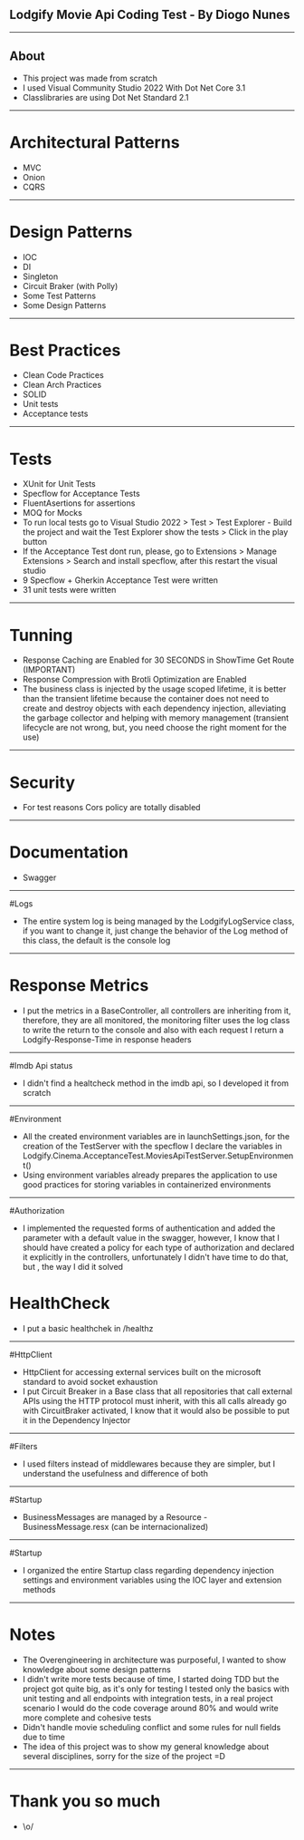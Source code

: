 ﻿## Lodgify Movie Api Coding Test - By Diogo Nunes

---

## About

- This project was made from scratch
- I used Visual Community Studio 2022 With Dot Net Core 3.1
- Classlibraries are using Dot Net Standard 2.1

---

# Architectural Patterns

  - MVC
  - Onion
  - CQRS

---

# Design Patterns

  - IOC
  - DI
  - Singleton
  - Circuit Braker (with Polly)
  - Some Test Patterns
  - Some Design Patterns

---

# Best Practices

  - Clean Code Practices
  - Clean Arch Practices
  - SOLID
  - Unit tests
  - Acceptance tests

---

# Tests

  - XUnit for Unit Tests
  - Specflow for Acceptance Tests
  - FluentAsertions for assertions
  - MOQ for Mocks
  - To run local tests go to Visual Studio 2022 > Test > Test Explorer - Build the project and wait the Test Explorer show the tests > Click in the play button
  - If the Acceptance Test dont run, please, go to Extensions > Manage Extensions > Search and install specflow, after this restart the visual studio
  - 9 Specflow + Gherkin Acceptance Test were written
  - 31 unit tests were written

---

# Tunning

  - Response Caching are Enabled for 30 SECONDS in ShowTime Get Route (IMPORTANT)
  - Response Compression with Brotli Optimization are Enabled
  - The business class is injected by the usage scoped lifetime, it is better than the transient lifetime because 
    the container does not need to create and destroy objects with each dependency injection, alleviating the 
    garbage collector and helping with memory management (transient lifecycle are not wrong, but, you need choose the right moment for the use)


---

# Security

  - For test reasons Cors policy are totally disabled
---

# Documentation

  - Swagger

---

#Logs

- The entire system log is being managed by the LodgifyLogService class, if you want to change it, just change the behavior of the Log method of this class, the default is the console log

---

# Response Metrics

- I put the metrics in a BaseController, all controllers are inheriting from it, therefore, they are all monitored, the monitoring filter uses the log class to write the return to the console and also with each request I return a Lodgify-Response-Time
in response headers

---

#Imdb Api status

- I didn't find a healtcheck method in the imdb api, so I developed it from scratch

---

#Environment

- All the created environment variables are in launchSettings.json, for the creation of the TestServer with the specflow I declare the variables in Lodgify.Cinema.AcceptanceTest.MoviesApiTestServer.SetupEnvironment()
- Using environment variables already prepares the application to use good practices for storing variables in containerized environments

---

#Authorization

- I implemented the requested forms of authentication and added the parameter with a default value in the swagger, however, I know that I should have created a policy for each type of authorization and declared it explicitly in the controllers, unfortunately I didn't have time to do that, but , the way I did it solved

# HealthCheck

- I put a basic healthchek in /healthz

---

#HttpClient

 - HttpClient for accessing external services built on the microsoft standard to avoid socket exhaustion
 - I put Circuit Breaker in a Base class that all repositories that call external APIs using the HTTP protocol must inherit, with this all calls already go with CircuitBraker activated, I know that it would also be possible to put it in the Dependency Injector

---

#Filters

 - I used filters instead of middlewares because they are simpler, but I understand the usefulness and difference of both

 ---

#Startup 

- BusinessMessages are managed by a Resource - BusinessMessage.resx (can be internacionalized)

 ---

#Startup 

- I organized the entire Startup class regarding dependency injection settings and environment variables using the IOC layer and extension methods

---

# Notes

- The Overengineering in architecture was purposeful, I wanted to show knowledge about some design patterns
- I didn't write more tests because of time, I started doing TDD but the project got quite big, as it's only for testing I tested only the basics with unit testing and all endpoints with integration tests, in a real project scenario I would do the code coverage around 80% and would write more complete and cohesive tests
- Didn't handle movie scheduling conflict and some rules for null fields due to time
- The idea of ​​this project was to show my general knowledge about several disciplines, sorry for the size of the project =D

---

# Thank you so much

 - \o/